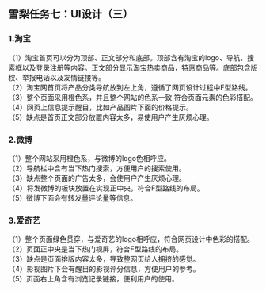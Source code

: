 ## 雪梨任务七：UI设计（三）
### 1.淘宝
（1）淘宝首页可以分为顶部、正文部分和底部。顶部含有淘宝的logo、导航、搜索框以及登录注册等内容。正文部分显示淘宝热卖商品，特惠商品等。底部包含版权、举报电话以及友情链接等。  
（2）淘宝网首页将产品分类导航放到左上角，遵循了网页设计过程中F型路线。  
（3）整个页面采用橙色系，并且整个网站的色系一致,符合页面元素的色彩搭配。  
（4）网页上信息提示醒目，比如产品图片下面的价格提示。  
（5）缺点是首页正文部分放置内容太多，易使用户产生厌烦心理。  
### 2.微博
（1）整个网站采用橙色系，与微博的logo色相呼应。  
（2）导航栏中含有当下热门搜索，方便用户的搜索使用。   
（3）缺点整个页面的广告太多，会使用户产生厌烦心理。  
（4）将发微博的板块放置在实现正中央，符合F型路线的布局。  
（5）微博下面会有转发量评论量等信息。
### 3.爱奇艺
（1）整个页面绿色贯穿，与爱奇艺的logo相呼应，符合网页设计中色彩的搭配。  
（2）页面正中央是当下热门视屏，符合F型路线的布局。  
（3）缺点是页面排版内容太多，导致整网页给人拥挤的感觉。  
（4）影视图片下会有醒目的影视评分信息，方便用户的参考。  
（5）页面右上角含有浏览记录链接，便利用户的使用。  
